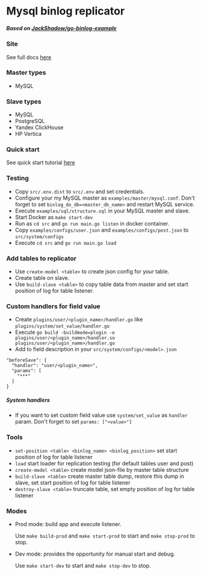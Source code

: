 # Mysql binlog replicator

##### Based on [JackShadow/go-binlog-example](https://github.com/JackShadow/go-binlog-example) 

### Site 

See full docs [here](https://larsnovikov.github.io/horgh) 

### Master types
- MySQL

### Slave types
- MySQL
- PostgreSQL
- Yandex ClickHouse
- HP Vertica

### Quick start

See quick start tutorial [here](https://larsnovikov.github.io/horgh#quick_start) 

### Testing
- Copy `src/.env.dist` to `src/.env` and set credentials.
- Configure your my MySQL master as `examples/master/mysql.conf`. 
Don't forget to set `binlog_do_db=<master_db_name>` and restart MySQL service.
- Execute `examples/sql/structure.sql` in your MySQL master and slave.
- Start Docker as `make start-dev`
- Run as `cd src` and `go run main.go listen` in docker container.
- Copy `examples/configs/user.json` and `examples/configs/post.json` to `src/system/configs`
- Execute `cd src` and `go run main.go load`

### Add tables to replicator

- Use `create-model <table>` to create json config for your table.
- Create table on slave.
- Use `build-slave <table>` to copy table data from master and set start position of log for table listener.

### Custom handlers for field value

- Create `plugins/user/<plugin_name>/handler.go` like `plugins/system/set_value/handler.go`
- Execute `go build -buildmode=plugin -o plugins/user/<plugin_name>/handler.so plugins/user/<plugin_name>/handler.go`
- Add to field description in your `src/system/configs/<model>.json`

```
"beforeSave": {
  "handler": "user/<plugin_name>",
  "params": [
    "***"
  ]
}
```

##### System handlers

- If you want to set custom field value use `system/set_value` as `handler` param. Don't forget to set `params: ["<value>"]`

### Tools

- `set-position <table> <binlog_name> <binlog_position>` set start position of log for table listener
- `load` start loader for replication testing (for default tables user and post)
- `create-model <table>` create model json-file by master table structure
- `build-slave <table>` create master table dump, restore this dump in slave, set start position of log for table listener
- `destroy-slave <table>` truncate table, set empty position of log for table listener

### Modes

- Prod mode: build app and execute listener. 
  
  Use `make build-prod` and `make start-prod` to start and `make stop-prod` to stop.
- Dev mode: provides the opportunity for manual start and debug. 
  
  Use `make start-dev` to start and `make stop-dev` to stop.